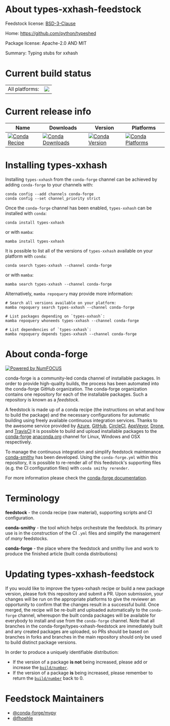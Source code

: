 About types-xxhash-feedstock
============================

Feedstock license: [BSD-3-Clause](https://github.com/conda-forge/types-xxhash-feedstock/blob/main/LICENSE.txt)

Home: https://github.com/python/typeshed

Package license: Apache-2.0 AND MIT

Summary: Typing stubs for xxhash

Current build status
====================


<table><tr><td>All platforms:</td>
    <td>
      <a href="https://dev.azure.com/conda-forge/feedstock-builds/_build/latest?definitionId=13176&branchName=main">
        <img src="https://dev.azure.com/conda-forge/feedstock-builds/_apis/build/status/types-xxhash-feedstock?branchName=main">
      </a>
    </td>
  </tr>
</table>

Current release info
====================

| Name | Downloads | Version | Platforms |
| --- | --- | --- | --- |
| [![Conda Recipe](https://img.shields.io/badge/recipe-types--xxhash-green.svg)](https://anaconda.org/conda-forge/types-xxhash) | [![Conda Downloads](https://img.shields.io/conda/dn/conda-forge/types-xxhash.svg)](https://anaconda.org/conda-forge/types-xxhash) | [![Conda Version](https://img.shields.io/conda/vn/conda-forge/types-xxhash.svg)](https://anaconda.org/conda-forge/types-xxhash) | [![Conda Platforms](https://img.shields.io/conda/pn/conda-forge/types-xxhash.svg)](https://anaconda.org/conda-forge/types-xxhash) |

Installing types-xxhash
=======================

Installing `types-xxhash` from the `conda-forge` channel can be achieved by adding `conda-forge` to your channels with:

```
conda config --add channels conda-forge
conda config --set channel_priority strict
```

Once the `conda-forge` channel has been enabled, `types-xxhash` can be installed with `conda`:

```
conda install types-xxhash
```

or with `mamba`:

```
mamba install types-xxhash
```

It is possible to list all of the versions of `types-xxhash` available on your platform with `conda`:

```
conda search types-xxhash --channel conda-forge
```

or with `mamba`:

```
mamba search types-xxhash --channel conda-forge
```

Alternatively, `mamba repoquery` may provide more information:

```
# Search all versions available on your platform:
mamba repoquery search types-xxhash --channel conda-forge

# List packages depending on `types-xxhash`:
mamba repoquery whoneeds types-xxhash --channel conda-forge

# List dependencies of `types-xxhash`:
mamba repoquery depends types-xxhash --channel conda-forge
```


About conda-forge
=================

[![Powered by
NumFOCUS](https://img.shields.io/badge/powered%20by-NumFOCUS-orange.svg?style=flat&colorA=E1523D&colorB=007D8A)](https://numfocus.org)

conda-forge is a community-led conda channel of installable packages.
In order to provide high-quality builds, the process has been automated into the
conda-forge GitHub organization. The conda-forge organization contains one repository
for each of the installable packages. Such a repository is known as a *feedstock*.

A feedstock is made up of a conda recipe (the instructions on what and how to build
the package) and the necessary configurations for automatic building using freely
available continuous integration services. Thanks to the awesome service provided by
[Azure](https://azure.microsoft.com/en-us/services/devops/), [GitHub](https://github.com/),
[CircleCI](https://circleci.com/), [AppVeyor](https://www.appveyor.com/),
[Drone](https://cloud.drone.io/welcome), and [TravisCI](https://travis-ci.com/)
it is possible to build and upload installable packages to the
[conda-forge](https://anaconda.org/conda-forge) [anaconda.org](https://anaconda.org/)
channel for Linux, Windows and OSX respectively.

To manage the continuous integration and simplify feedstock maintenance
[conda-smithy](https://github.com/conda-forge/conda-smithy) has been developed.
Using the ``conda-forge.yml`` within this repository, it is possible to re-render all of
this feedstock's supporting files (e.g. the CI configuration files) with ``conda smithy rerender``.

For more information please check the [conda-forge documentation](https://conda-forge.org/docs/).

Terminology
===========

**feedstock** - the conda recipe (raw material), supporting scripts and CI configuration.

**conda-smithy** - the tool which helps orchestrate the feedstock.
                   Its primary use is in the construction of the CI ``.yml`` files
                   and simplify the management of *many* feedstocks.

**conda-forge** - the place where the feedstock and smithy live and work to
                  produce the finished article (built conda distributions)


Updating types-xxhash-feedstock
===============================

If you would like to improve the types-xxhash recipe or build a new
package version, please fork this repository and submit a PR. Upon submission,
your changes will be run on the appropriate platforms to give the reviewer an
opportunity to confirm that the changes result in a successful build. Once
merged, the recipe will be re-built and uploaded automatically to the
`conda-forge` channel, whereupon the built conda packages will be available for
everybody to install and use from the `conda-forge` channel.
Note that all branches in the conda-forge/types-xxhash-feedstock are
immediately built and any created packages are uploaded, so PRs should be based
on branches in forks and branches in the main repository should only be used to
build distinct package versions.

In order to produce a uniquely identifiable distribution:
 * If the version of a package **is not** being increased, please add or increase
   the [``build/number``](https://docs.conda.io/projects/conda-build/en/latest/resources/define-metadata.html#build-number-and-string).
 * If the version of a package **is** being increased, please remember to return
   the [``build/number``](https://docs.conda.io/projects/conda-build/en/latest/resources/define-metadata.html#build-number-and-string)
   back to 0.

Feedstock Maintainers
=====================

* [@conda-forge/mypy](https://github.com/orgs/conda-forge/teams/mypy/)
* [@fhoehle](https://github.com/fhoehle/)

